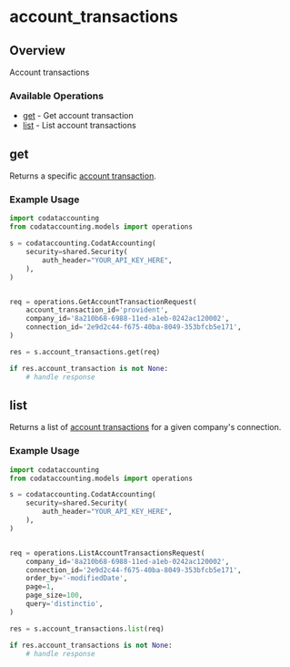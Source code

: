 # account_transactions

## Overview

Account transactions

### Available Operations

* [get](#get) - Get account transaction
* [list](#list) - List account transactions

## get

Returns a specific [account transaction](https://docs.codat.io/accounting-api#/schemas/AccountTransaction).

### Example Usage

```python
import codataccounting
from codataccounting.models import operations

s = codataccounting.CodatAccounting(
    security=shared.Security(
        auth_header="YOUR_API_KEY_HERE",
    ),
)


req = operations.GetAccountTransactionRequest(
    account_transaction_id='provident',
    company_id='8a210b68-6988-11ed-a1eb-0242ac120002',
    connection_id='2e9d2c44-f675-40ba-8049-353bfcb5e171',
)

res = s.account_transactions.get(req)

if res.account_transaction is not None:
    # handle response
```

## list

Returns a list of [account transactions](https://docs.codat.io/accounting-api#/schemas/AccountTransaction) for a given company's connection.

### Example Usage

```python
import codataccounting
from codataccounting.models import operations

s = codataccounting.CodatAccounting(
    security=shared.Security(
        auth_header="YOUR_API_KEY_HERE",
    ),
)


req = operations.ListAccountTransactionsRequest(
    company_id='8a210b68-6988-11ed-a1eb-0242ac120002',
    connection_id='2e9d2c44-f675-40ba-8049-353bfcb5e171',
    order_by='-modifiedDate',
    page=1,
    page_size=100,
    query='distinctio',
)

res = s.account_transactions.list(req)

if res.account_transactions is not None:
    # handle response
```
